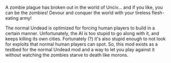 A zombie plague has broken out in the world of Unciv... and if you like, you can be the zombies! Devour and conquer the world with your tireless flesh-eating army!

The normal Undead is optimized for forcing human players to build in a certain manner. Unfortunately, the AI is too stupid to go along with it, and keeps killing its own cities. Fortunately (?) it's also stupid enough to not look for exploits that normal human players can spot. So, this mod exists as a testbed for the normal Undead mod and a way to let you play against it without watching the zombies starve to death like morons.
